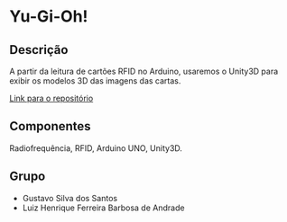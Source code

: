 Yu-Gi-Oh!
==================

Descrição
---------

A partir da leitura de cartões RFID no Arduino, usaremos o Unity3D para exibir os modelos 3D das imagens das cartas.

[Link para o repositório](https://github.com/LuizAndrade/Projeto-Final-Reativos/)

Componentes
-----------
Radiofrequência, RFID, Arduino UNO, Unity3D.

Grupo
-----
- Gustavo Silva dos Santos
- Luiz Henrique Ferreira Barbosa de Andrade